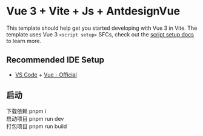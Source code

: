 # Vue 3 + Vite + Js + AntdesignVue

This template should help get you started developing with Vue 3 in Vite. The template uses Vue 3 `<script setup>` SFCs, check out the [script setup docs](https://v3.vuejs.org/api/sfc-script-setup.html#sfc-script-setup) to learn more.

## Recommended IDE Setup

- [VS Code](https://code.visualstudio.com/) + [Vue - Official](https://marketplace.visualstudio.com/items?itemName=Vue.volar)

## 启动

下载依赖 pnpm i  
启动项目 pnpm run dev  
打包项目 pnpm run build